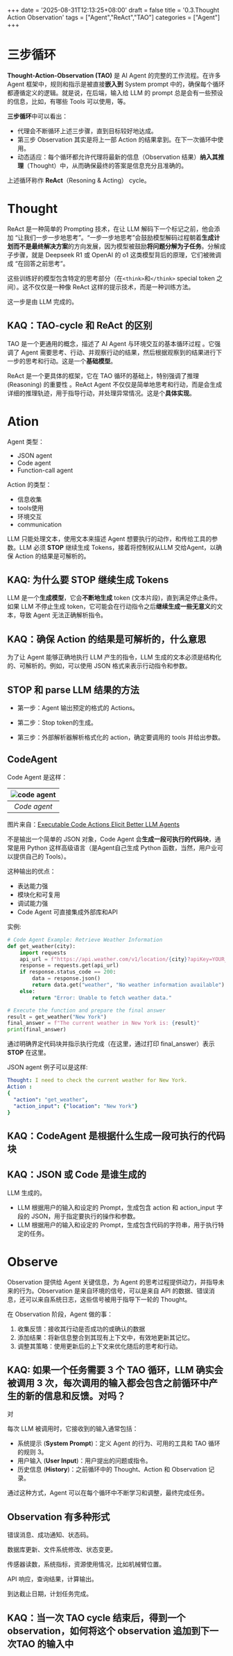 +++
date = '2025-08-31T12:13:25+08:00'
draft = false
title = '0.3.Thought Action Observation'
tags = ["Agent","ReAct","TAO"]
categories = ["Agent"]
+++


# 三步循环

**Thought-Action-Observation (TAO)** 是 AI Agent 的完整的工作流程。在许多 Agent 框架中，规则和指示是被直接**嵌入到** System prompt 中的，确保每个循环都遵循定义的逻辑。就是说，在后端，输入给 LLM 的 prompt 总是会有一些预设的信息，比如，有哪些 Tools 可以使用，等。

**三步循环**中可以看出：

- 代理会不断循环上述三步骤，直到目标较好地达成。
- 第三步 Observation 其实是将上一部 Action 的结果拿到。在下一次循环中使用。
- 动态适应：每个循环都允许代理将最新的信息（Observation 结果）**纳入其推理**（Thought）中，从而确保最终的答案是信息充分且准确的。

上述循环称作 **ReAct**（Resoning & Acting） cycle。


# Thought

ReAct 是一种简单的 Prompting 技术，在让 LLM 解码下一个标记之前，他会添加 “让我们一步一步地思考”。“一步一步地思考”会鼓励模型解码过程朝着**生成计划而不是最终解决方案**的方向发展，因为模型被鼓励**将问题分解为子任务**。分解成子步骤，就是 Deepseek R1 或 OpenAI 的 o1 这类模型背后的原理，它们被微调成 “在回答之前思考”。

这些训练好的模型包含特定的思考部分（在`<think>`和`</think>` special token 之间）。这不仅仅是一种像 ReAct 这样的提示技术，而是一种训练方法。

这一步是由 LLM 完成的。


## KAQ：TAO-cycle 和 ReAct 的区别

TAO 是一个更通用的概念，描述了 AI Agent 与环境交互的基本循环过程 。它强调了 Agent 需要思考、行动、并观察行动的结果，然后根据观察到的结果进行下一步的思考和行动。这是一个**基础模型**。

ReAct 是一个更具体的框架，它在 TAO 循环的基础上，特别强调了推理 (Reasoning) 的重要性 。ReAct Agent 不仅仅是简单地思考和行动，而是会生成详细的推理轨迹，用于指导行动，并处理异常情况。这是个**具体实现**。


# Ation

Agent 类型：
- JSON agent
- Code agent
- Function-call agent

Action 的类型：
- 信息收集
- tools使用
- 环境交互
- communication

LLM 只能处理文本，使用文本来描述 Agent 想要执行的动作，和传给工具的参数。LLM 必须 **STOP** 继续生成 Tokens，接着将控制权从LLM 交给Agent，以确保 Action 的结果是可解析的。


## KAQ: 为什么要 STOP 继续生成 Tokens

LLM 是一个**生成模型**，它会**不断地生成** token (文本片段)，直到满足停止条件。如果 LLM 不停止生成 token，它可能会在行动指令之后**继续生成一些无意义**的文本，导致 Agent 无法正确解析指令。


## KAQ：确保 Action 的结果是可解析的，什么意思

为了让 Agent 能够正确地执行 LLM 产生的指令，LLM 生成的文本必须是结构化的、可解析的。例如，可以使用 JSON 格式来表示行动指令和参数。


## STOP 和 parse LLM 结果的方法

- 第一步：Agent 输出预定的格式的 Actions。

- 第二步：Stop token的生成。

- 第三步：外部解析器解析格式化的 action，确定要调用的 tools 并给出参数。


## CodeAgent

Code Agent 是这样：

|![code agent](../../pics/code-vs-json-actions.png)|
|:---:|
|*Code agent*|

图片来自：[Executable Code Actions Elicit Better LLM Agents](https://huggingface.co/papers/2402.01030)

不是输出一个简单的 JSON 对象，Code Agent 会**生成一段可执行的代码块**，通常是用 Python 这样高级语言（是Agent自己生成 Python 函数，当然，用户业可以提供自己的 Tools）。

这种输出的优点：
- 表达能力强
- 模块化和可复用
- 调试能力强
- Code Agent 可直接集成外部库和API

实例:

~~~py
# Code Agent Example: Retrieve Weather Information
def get_weather(city):
    import requests
    api_url = f"https://api.weather.com/v1/location/{city}?apiKey=YOUR_API_KEY"
    response = requests.get(api_url)
    if response.status_code == 200:
        data = response.json()
        return data.get("weather", "No weather information available")
    else:
        return "Error: Unable to fetch weather data."

# Execute the function and prepare the final answer
result = get_weather("New York")
final_answer = f"The current weather in New York is: {result}"
print(final_answer)
~~~

通过明确界定代码块并指示执行完成（在这里，通过打印 final_answer）表示 **STOP** 在这里。

JSON agent 例子可以是这样:

~~~yml
Thought: I need to check the current weather for New York.
Action :
{
  "action": "get_weather",
  "action_input": {"location": "New York"}
}
~~~


## KAQ：CodeAgent 是根据什么生成一段可执行的代码块



## KAQ：JSON 或 Code 是谁生成的

LLM 生成的。

- LLM 根据用户的输入和设定的 Prompt，生成包含 action 和 action_input 字段的 JSON，用于指定要执行的操作和参数。
- LLM 根据用户的输入和设定的 Prompt，生成包含代码的字符串，用于执行特定的任务。


# Observe

Observation 提供给 Agent 关键信息，为 Agent 的思考过程提供动力，并指导未来的行为。Observation 是来自环境的信号，可以是来自 API 的数据、错误消息，还可以来自系统日志，这些信号被用于指导下一轮的 Thought。

在 Observation 阶段，Agent 做的事：

1. 收集反馈：接收其行动是否成功的或确认的数据
2. 添加结果：将新信息整合到其现有上下文中，有效地更新其记忆。
3. 调整其策略：使用更新后的上下文来优化随后的思考和行动。


## KAQ: 如果一个任务需要 3 个 TAO 循环，LLM 确实会被调用 3 次，每次调用的输入都会包含之前循环中产生的新的信息和反馈。对吗？

对

每次 LLM 被调用时，它接收到的输入通常包括：

- 系统提示 (**System Prompt**)：定义 Agent 的行为、可用的工具和 TAO 循环的规则 3。
- 用户输入 (**User Input**)：用户提出的问题或指令。
- 历史信息 (**History**)：之前循环中的 Thought、Action 和 Observation 记录。

通过这种方式，Agent 可以在每个循环中不断学习和调整，最终完成任务。


## Observation 有多种形式

错误消息、成功通知、状态码。

数据库更新、文件系统修改、状态变更。

传感器读数，系统指标，资源使用情况，比如机械臂位置。

API 响应，查询结果，计算输出。

到达截止日期，计划任务完成。


## KAQ：当一次 TAO cycle 结束后，得到一个 observation，如何将这个 observation 追加到下一次TAO 的输入中


